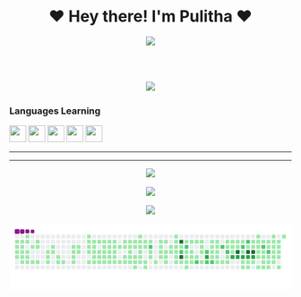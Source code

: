
<h1 align="center"><b>❤️ Hey there! I'm Pulitha  ❤️</b></h1> 

<p align='center'>
  <a href="https://github.com/Pulithasethnindu alt="made-with-python"> <img src="https://github.com/souvikguria98/souvikguria98/blob/master/Hi.gif"width="50" /> </a>
</p>


<br><br>

<p align="center"><a href="https://github.com/Pulithasethnindu"><img src="https://i.ibb.co/54ZG2ts/ee26578f36f6.jpg" width="400"></a></p>







<h3 align="left">Languages Learning</h3>
<!-- programming langs i work-->
<p align="left">
<img src="https://i.ibb.co/g6xRn5j/ebb6af261fc4.png" width="30px" height="30px"/>
<img src="https://i.ibb.co/fxdjzm3/651b38bc8ab6.png" width="30px" height="30px"/>
<img src="https://i.ibb.co/SfjbmYJ/d007afb6b40e.png" width="30px" height="30px"/>
<img src="https://i.ibb.co/4snFd5N/6cfd03aa4894.png" width="30px" height="30px"/>
<img src="https://i.ibb.co/4W2GHjM/4a7d2d39ab90.png" width="30px" height="30px"/>
 



---
 ___
 








<p align="center">
  <a href="https://github.com/Pulithasethnindu"><img width="550" src="https://github-readme-stats.vercel.app/api?username=Pulithasethnindu&show_icons=true&theme=chartreuse-dark&&icon_color=0000e6&title_color=00ff00&bg_color=000000&text_color=ffffff&include_all_commits=true&count_private=true&disable_animations=false&custom_title=About+✬Pulitha Sethnindu✬+'s+GitHub+Profile"></a>
</p>

<p align="center">
  <a href="https://github.com/ravindu01manoj"><img width="550" src="https://github-readme-stats.vercel.app/api/top-langs/?username=ravindu01manoj&layout=compact&show_icons=true&theme=chartreuse-dark&&icon_color=0000e6&title_color=00ff00&bg_color=000000&text_color=ffffff&langs_count=20&disable_animations=false"></a>
</p>
<p align="center">
  <a href="https://github.com/ravindu01manoj"><img width="550" src="https://github-readme-streak-stats.herokuapp.com/?user=ravindu01manoj&theme=chartreuse-dark&&icon_color=0000e6&title_color=00ff00&bg_color=000000&text_color=ffffff&include_all_commits=true&count_private=true&disable_animations=false"></a>
</p>

<p> 
 <img src="https://raw.githubusercontent.com/devSouvik/devSouvik/output/github-contribution-grid-snake.gif" />
</p>
